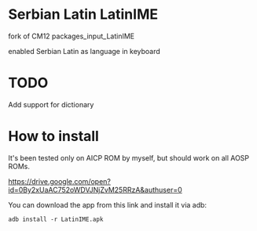 Serbian Latin LatinIME
=======================

fork of CM12 packages_input_LatinIME

enabled Serbian Latin as language in keyboard

TODO
=======================

Add support for dictionary

How to install
=======================

It's been tested only on AICP ROM by myself, but should work on all AOSP ROMs.

https://drive.google.com/open?id=0By2xUaAC752oWDVJNjZvM25RRzA&authuser=0

You can download the app from this link and install it via adb:

<code>adb install -r LatinIME.apk</code>
